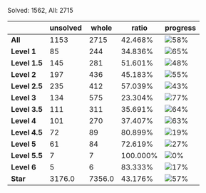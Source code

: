 Solved: 1562, All: 2715

| |unsolved|whole|ratio|progress|
|----|----|----|----|----|
|**All**| 1153 | 2715 | 42.468%| ![58%](https://progress-bar.dev/58?title=All) |
|**Level 1**| 85 | 244 | 34.836%| ![65%](https://progress-bar.dev/65?title=Level+1++)|
|**Level 1.5**| 145 | 281 | 51.601%| ![48%](https://progress-bar.dev/48?title=Level+1.5)|
|**Level 2**| 197 | 436 | 45.183%| ![55%](https://progress-bar.dev/55?title=Level+2++)|
|**Level 2.5**| 235 | 412 | 57.039%| ![43%](https://progress-bar.dev/43?title=Level+2.5)|
|**Level 3**| 134 | 575 | 23.304%| ![77%](https://progress-bar.dev/77?title=Level+3++)|
|**Level 3.5**| 111 | 311 | 35.691%| ![64%](https://progress-bar.dev/64?title=Level+3.5)|
|**Level 4**| 101 | 270 | 37.407%| ![63%](https://progress-bar.dev/63?title=Level+4++)|
|**Level 4.5**| 72 | 89 | 80.899%| ![19%](https://progress-bar.dev/19?title=Level+4.5)|
|**Level 5**| 61 | 84 | 72.619%| ![27%](https://progress-bar.dev/27?title=Level+5++)|
|**Level 5.5**| 7 | 7 | 100.000%| ![0%](https://progress-bar.dev/0?title=Level+5.5)|
|**Level 6**| 5 | 6 | 83.333%| ![17%](https://progress-bar.dev/17?title=Level+6++)|
|**Star**|3176.0 | 7356.0 |43.176%| ![57%](https://progress-bar.dev/57?title=Star) |
